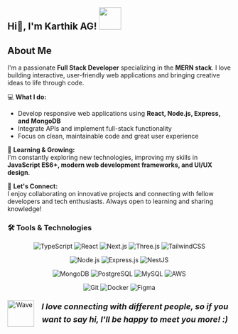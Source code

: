 <h2> Hi👋, I'm Karthik AG! <img src="https://media.giphy.com/media/mGcNjsfWAjY5AEZNw6/giphy.gif" width="50"></h2>

## About Me

 I'm  a passionate **Full Stack Developer** specializing in the **MERN stack**. I love building interactive, user-friendly web applications and bringing creative ideas to life through code.  

💻 **What I do:**  
- Develop responsive web applications using **React, Node.js, Express, and MongoDB**  
- Integrate APIs and implement full-stack functionality  
- Focus on clean, maintainable code and great user experience  

🌱 **Learning & Growing:**  
I'm constantly exploring new technologies, improving my skills in **JavaScript ES6+, modern web development frameworks, and UI/UX design**.  

🤝 **Let's Connect:**  
I enjoy collaborating on innovative projects and connecting with fellow developers and tech enthusiasts. Always open to learning and sharing knowledge!


### 🛠️ Tools & Technologies


<div align="center">
  
![TypeScript](https://img.shields.io/badge/TypeScript-007ACC?style=for-the-badge&logo=typescript&logoColor=white)
![React](https://img.shields.io/badge/React-20232A?style=for-the-badge&logo=react&logoColor=61DAFB)
![Next.js](https://img.shields.io/badge/Next.js-000000?style=for-the-badge&logo=next.js&logoColor=white)
![Three.js](https://img.shields.io/badge/Three.js-000000?style=for-the-badge&logo=three.js&logoColor=white)
![TailwindCSS](https://img.shields.io/badge/Tailwind_CSS-38B2AC?style=for-the-badge&logo=tailwind-css&logoColor=white)

</div>






<div align="center">

![Node.js](https://img.shields.io/badge/Node.js-43853D?style=for-the-badge&logo=node.js&logoColor=white)
![Express.js](https://img.shields.io/badge/Express.js-404D59?style=for-the-badge&logo=express&logoColor=white)
![NestJS](https://img.shields.io/badge/NestJS-E0234E?style=for-the-badge&logo=nestjs&logoColor=white)



</div>





<div align="center">

![MongoDB](https://img.shields.io/badge/MongoDB-4EA94B?style=for-the-badge&logo=mongodb&logoColor=white)
![PostgreSQL](https://img.shields.io/badge/PostgreSQL-316192?style=for-the-badge&logo=postgresql&logoColor=white)
![MySQL](https://img.shields.io/badge/MySQL-00000F?style=for-the-badge&logo=mysql&logoColor=white)
![AWS](https://img.shields.io/badge/Amazon_AWS-232F3E?style=for-the-badge&logo=amazon-aws&logoColor=white)


</div>


<div align="center">

![Git](https://img.shields.io/badge/Git-F05032?style=for-the-badge&logo=git&logoColor=white)
![Docker](https://img.shields.io/badge/Docker-2496ED?style=for-the-badge&logo=docker&logoColor=white)
![Figma](https://img.shields.io/badge/Figma-F24E1E?style=for-the-badge&logo=figma&logoColor=white)

</div>



<div style="display: flex; align-items: center; justify-content: center; text-align: center; gap: 10px; margin-top: 20px;">
  <img src="https://media.giphy.com/media/LnQjpWaON8nhr21vNW/giphy.gif" width="60" alt="Wave" />
  <span style="font-size: 18px; line-height: 1.6;">
    <em><b>I love connecting with different people, so if you want to say hi, I'll be happy to meet you more! :)</b></em>
  </span>
</div>


